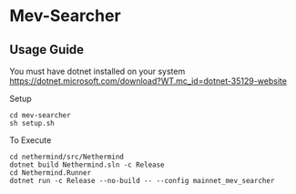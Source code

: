 # Mev-Searcher

## Usage Guide 

You must have dotnet installed on your system
https://dotnet.microsoft.com/download?WT.mc_id=dotnet-35129-website


Setup
```git clone git@github.com:1swaraj/mev-searcher.git --recursive
cd mev-searcher
sh setup.sh
```

To Execute
```
cd nethermind/src/Nethermind
dotnet build Nethermind.sln -c Release
cd Nethermind.Runner
dotnet run -c Release --no-build -- --config mainnet_mev_searcher
```
